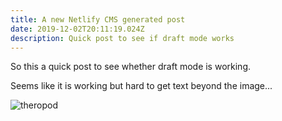 ```yaml
---
title: A new Netlify CMS generated post
date: 2019-12-02T20:11:19.024Z
description: Quick post to see if draft mode works
---
```

So this a quick post to see whether draft mode is working.

Seems like it is working but hard to get text beyond the image...



![theropod](/images/artboard-1.png "theropod image")
